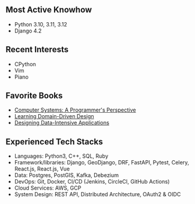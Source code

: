<!--
**hamkuu/hamkuu** is a ✨ _special_ ✨ repository because its `README.md` (this file) appears on your GitHub profile.

Here are some ideas to get you started:
### Hi there 👋
- 🔭 I’m currently working on ...
- 🌱 I’m currently learning ...
- 👯 I’m looking to collaborate on ...
- 🤔 I’m looking for help with ...
- 💬 Ask me about ...
- 📫 How to reach me: ...
- 😄 Pronouns: ...
- ⚡ Fun fact: ...
-->

## Most Active Knowhow

- Python 3.10, 3.11, 3.12
- Django 4.2

## Recent Interests

- CPython
- Vim
- Piano

## Favorite Books

- [Computer Systems: A Programmer's Perspective](https://www.goodreads.com/book/show/829182.Computer_Systems)
- [Learning Domain-Driven Design](https://www.goodreads.com/book/show/57573212-learning-domain-driven-design)
- [Designing Data-Intensive Applications](https://www.goodreads.com/book/show/23463279-designing-data-intensive-applications)

## Experienced Tech Stacks

- Languages: Python3, C++, SQL, Ruby
- Framework/libraries: Django, GeoDjango, DRF, FastAPI, Pytest, Celery, React.js, React.js, Vue
- Data: Postgres, PostGIS, Kafka, Debezium
- DevOps: Git, Docker, CI/CD (Jenkins, CircleCI, GitHub Actions)
- Cloud Services: AWS, GCP
- System Design: REST API, Distributed Architecture, OAuth2 & OIDC
